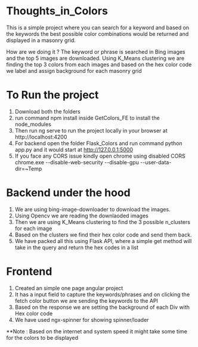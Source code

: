 # Thoughts_in_Colors
This is a simple project where you can search for a keyword and based on the keywords the best possible color combinations would be returned and displayed in a masonry grid.

How are we doing it ? The keyword or phrase is searched in Bing images and the top 5 images are downloaded. Using K_Means clustering we are finding the top 3 colors from each images and based on the hex color code we label and assign background for each masonry grid


# To Run the project
1. Download both the folders
2. run command npm install inside GetColors_FE to install the node_modules
3. Then run ng serve to run the project locally in your browser at http://localhost:4200
4. For backend open the folder Flask_Colors and run command python app.py and it would start at http://127.0.0.1:5000
5. If you face any CORS issue kindly open chrome using disabled CORS chrome.exe --disable-web-security --disable-gpu --user-data-dir=~Temp

# Backend under the hood
1. We are using bing-image-downloader to download the images.
2. Using Opencv we are reading the downlaoded images
3. Then we are using K_Means clustering to find the 3 possible n_clusters for each image
4. Based on the clusters we find their hex color code and send them back.
5. We have packed all this using Flask API, where a simple get method will take in the query and return the hex codes in a list

# Frontend 
1. Created an simple one page angular project
2. It has a input field to capture the keywords/phrases and on clicking the fetch color button we are sending the keywords to the API 
3. Based on the response we are setting the background of each Div with Hex color code 
4. We have used ngx-spinner for showing spinner/loader

**Note : Based on the internet and system speed it might take some time for the colors to be displayed


